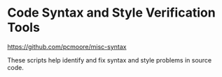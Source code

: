 Code Syntax and Style Verification Tools
===============================================================================
https://github.com/pcmoore/misc-syntax

These scripts help identify and fix syntax and style problems in source
code.
